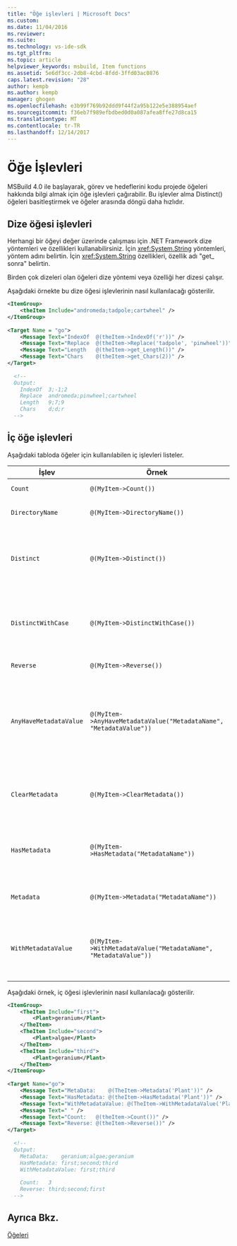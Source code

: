 ```yaml
---
title: "Öğe işlevleri | Microsoft Docs"
ms.custom: 
ms.date: 11/04/2016
ms.reviewer: 
ms.suite: 
ms.technology: vs-ide-sdk
ms.tgt_pltfrm: 
ms.topic: article
helpviewer_keywords: msbuild, Item functions
ms.assetid: 5e6df3cc-2db8-4cbd-8fdd-3ffd03ac0876
caps.latest.revision: "28"
author: kempb
ms.author: kempb
manager: ghogen
ms.openlocfilehash: e3b99f769b92ddd9f44f2a95b122e5e388954aef
ms.sourcegitcommit: f36eb7f989efbdbed0d0a087afea8ffe27d8ca15
ms.translationtype: MT
ms.contentlocale: tr-TR
ms.lasthandoff: 12/14/2017
---
```

# <a name="item-functions"></a>Öğe İşlevleri
MSBuild 4.0 ile başlayarak, görev ve hedeflerini kodu projede öğeleri hakkında bilgi almak için öğe işlevleri çağırabilir. Bu işlevler alma Distinct() öğeleri basitleştirmek ve öğeler arasında döngü daha hızlıdır.  
  
## <a name="string-item-functions"></a>Dize öğesi işlevleri  
 Herhangi bir öğeyi değer üzerinde çalışması için .NET Framework dize yöntemleri ve özellikleri kullanabilirsiniz. İçin <xref:System.String> yöntemleri, yöntem adını belirtin. İçin <xref:System.String> özellikleri, özellik adı "get_ sonra" belirtin.  
  
 Birden çok dizeleri olan öğeleri dize yöntemi veya özelliği her dizesi çalışır.  
  
 Aşağıdaki örnekte bu dize öğesi işlevlerinin nasıl kullanılacağı gösterilir.  
  
```xml  
<ItemGroup>  
    <theItem Include="andromeda;tadpole;cartwheel" />  
</ItemGroup>  
  
<Target Name = "go">  
    <Message Text="IndexOf  @(theItem->IndexOf('r'))" />  
    <Message Text="Replace  @(theItem->Replace('tadpole', 'pinwheel'))" />  
    <Message Text="Length   @(theItem->get_Length())" />  
    <Message Text="Chars    @(theItem->get_Chars(2))" />  
</Target>  
  
  <!--  
  Output:  
    IndexOf  3;-1;2  
    Replace  andromeda;pinwheel;cartwheel  
    Length   9;7;9  
    Chars    d;d;r  
  -->  
```  
  
## <a name="intrinsic-item-functions"></a>İç öğe işlevleri  
 Aşağıdaki tabloda öğeler için kullanılabilen iç işlevleri listeler.  
  
|İşlev|Örnek|Açıklama|  
|--------------|-------------|-----------------|  
|`Count`|`@(MyItem->Count())`|Öğelerin sayısını döndürür.|  
|`DirectoryName`|`@(MyItem->DirectoryName())`|Denk döndürür `Path.DirectoryName` her öğe için.|  
|`Distinct`|`@(MyItem->Distinct())`|Farklı olan döndürür öğeler `Include` değerleri. Meta veri göz ardı edilir. Karşılaştırma büyük/küçük harfe duyarlıdır.|  
|`DistinctWithCase`|`@(MyItem->DistinctWithCase())`|Farklı olan döndürür öğeler `itemspec` değerleri. Meta veri göz ardı edilir. Karşılaştırma büyük/küçük harfe duyarlıdır.|  
|`Reverse`|`@(MyItem->Reverse())`|Öğeleri ters sırada döndürür.|  
|`AnyHaveMetadataValue`|`@(MyItem->AnyHaveMetadataValue("MetadataName", "MetadataValue"))`|Döndürür bir `boolean` herhangi bir öğeyi belirtilen meta veriler ada ve değere sahip olup olmadığını belirtmek için. Karşılaştırma büyük/küçük harfe duyarlıdır.|  
|`ClearMetadata`|`@(MyItem->ClearMetadata())`|Öğeleri temizlenmiş bunların meta verilerini döndürür. Yalnızca `itemspec` korunur.|  
|`HasMetadata`|`@(MyItem->HasMetadata("MetadataName"))`|Belirtilen meta veri adı olan öğelerini döndürür. Karşılaştırma büyük/küçük harfe duyarlıdır.|  
|`Metadata`|`@(MyItem->Metadata("MetadataName"))`|Meta veri adı olan meta veri değerlerini döndürür.|  
|`WithMetadataValue`|`@(MyItem->WithMetadataValue("MetadataName", "MetadataValue"))`|Belirtilen meta veriler ad ve değer sahip öğeleri döndürür. Karşılaştırma büyük/küçük harfe duyarlıdır.|  
  
 Aşağıdaki örnek, iç öğesi işlevlerinin nasıl kullanılacağı gösterilir.  
  
```xml  
<ItemGroup>  
    <TheItem Include="first">  
        <Plant>geranium</Plant>  
    </TheItem>  
    <TheItem Include="second">  
        <Plant>algae</Plant>  
    </TheItem>  
    <TheItem Include="third">  
        <Plant>geranium</Plant>  
    </TheItem>  
</ItemGroup>  
  
<Target Name="go">  
    <Message Text="MetaData:    @(TheItem->Metadata('Plant'))" />  
    <Message Text="HasMetadata: @(theItem->HasMetadata('Plant'))" />  
    <Message Text="WithMetadataValue: @(TheItem->WithMetadataValue('Plant', 'geranium'))" />  
    <Message Text=" " />  
    <Message Text="Count:   @(theItem->Count())" />  
    <Message Text="Reverse: @(theItem->Reverse())" />  
</Target>  
  
  <!--   
  Output:  
    MetaData:    geranium;algae;geranium  
    HasMetadata: first;second;third  
    WithMetadataValue: first;third  
  
    Count:   3  
    Reverse: third;second;first  
  -->  
```  
  
## <a name="see-also"></a>Ayrıca Bkz.  
 [Öğeleri](../msbuild/msbuild-items.md)
